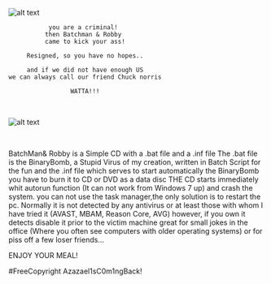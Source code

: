 ![alt text](https://i.imgur.com/Btxx4Z4.jpg)  


                
           
                     
               you are a criminal!
              then Batchman & Robby 
              came to kick your ass!

         Resigned, so you have no hopes..

         and if we did not have enough US
    we can always call our friend Chuck norris
                     
                     WATTA!!!


</br>

![alt text](https://i.imgur.com/hSMQXl8.png)

</br>


BatchMan& Robby is a Simple CD with a .bat file and a .inf file
The .bat file is the BinaryBomb, a Stupid Virus of my creation, written in Batch Script for the fun
and the .inf file which serves to start automatically the BinaryBomb
you have to burn it to CD or DVD as a data disc
THE CD starts immediately whit autorun function  (It can not work from Windows 7 up)
and crash the system.
you can not use the task manager,the only solution is to restart the pc.
Normally it is not detected by any antivirus
or at least those with whom I have tried it
(AVAST, MBAM, Reason Core, AVG)
however, if you own it detects
disable it prior to the victim machine
great for small jokes in the office (Where you often see computers with older operating systems)
or for piss off a few loser friends...


ENJOY YOUR MEAL!



 
#FreeCopyright Azazael1sC0m1ngBack!
